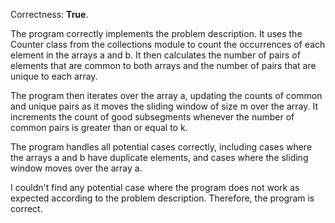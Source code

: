 Correctness: **True**.

The program correctly implements the problem description. It uses the Counter class from the collections module to count the occurrences of each element in the arrays a and b. It then calculates the number of pairs of elements that are common to both arrays and the number of pairs that are unique to each array.

The program then iterates over the array a, updating the counts of common and unique pairs as it moves the sliding window of size m over the array. It increments the count of good subsegments whenever the number of common pairs is greater than or equal to k.

The program handles all potential cases correctly, including cases where the arrays a and b have duplicate elements, and cases where the sliding window moves over the array a.

I couldn't find any potential case where the program does not work as expected according to the problem description. Therefore, the program is correct.